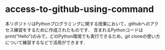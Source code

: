 # access-to-github-using-command
本リポジトリはPythonプログラミングに関する授業において，githubへのアクセス練習をするために作成されたものです． 含まれるPythonコードはprint("Hello")のみで，どのPython環境でも実行できるため，git cloneの使い方について練習するなどで活用ができます．
